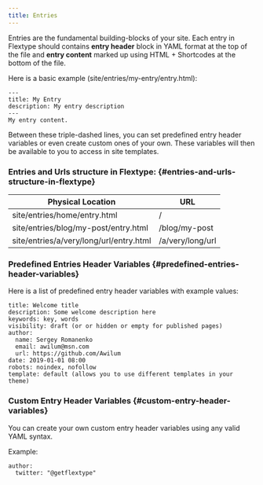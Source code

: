 ```yaml
---
title: Entries
---
```

Entries are the fundamental building-blocks of your site. Each entry in
Flextype should contains **entry header** block in YAML format at the
top of the file and **entry content** marked up using HTML + Shortcodes
at the bottom of the file.

Here is a basic example (site/entries/my-entry/entry.html):

    ---
    title: My Entry
    description: My entry description
    ---
    My entry content.

Between these triple-dashed lines, you can set predefined entry header
variables or even create custom ones of your own. These variables will
then be available to you to access in site templates.

### Entries and Urls structure in Flextype: {#entries-and-urls-structure-in-flextype}

| Physical Location                       | URL              |
|-----------------------------------------|------------------|
| site/entries/home/entry.html            | /                |
| site/entries/blog/my-post/entry.html    | /blog/my-post    |
| site/entries/a/very/long/url/entry.html | /a/very/long/url |

### Predefined Entries Header Variables {#predefined-entries-header-variables}

Here is a list of predefined entry header variables with example values:

    title: Welcome title
    description: Some welcome description here
    keywords: key, words
    visibility: draft (or or hidden or empty for published pages)
    author:
      name: Sergey Romanenko
      email: awilum@msn.com
      url: https://github.com/Awilum
    date: 2019-01-01 08:00
    robots: noindex, nofollow
    template: default (allows you to use different templates in your theme)  

### Custom Entry Header Variables {#custom-entry-header-variables}

You can create your own custom entry header variables using any valid
YAML syntax.

Example:

    author:
      twitter: "@getflextype"
